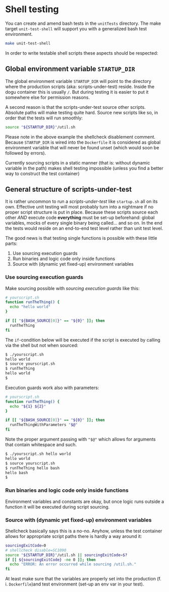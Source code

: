 # Shell testing

You can create and amend bash tests in the `unitTests` directory. The make target `unit-test-shell` will support you with a generalized bash test environment.

```bash
make unit-test-shell
```

In order to write testable shell scripts these aspects should be respected:

## Global environment variable `STARTUP_DIR`

The global environment variable `STARTUP_DIR` will point to the directory where the production scripts (aka: scripts-under-test) reside. Inside the dogu container this is usually `/`. But during testing it is easier to put it somewhere else for permission reasons.

A second reason is that the scripts-under-test source other scripts. Absolute paths will make testing quite hard. Source new scripts like so, in order that the tests will run smoothly:

```bash
source "${STARTUP_DIR}"/util.sh
```

Please note in the above example the shellcheck disablement comment. Because `STARTUP_DIR` is wired into the `Dockerfile` it is considered as global environment variable that will never be found unset (which would soon be followed by errors).

Currently sourcing scripts in a static manner (that is: without dynamic variable in the path) makes shell testing impossible (unless you find a better way to construct the test container)

## General structure of scripts-under-test

It is rather uncommon to run a _scripts-under-test_ like `startup.sh` all on its own. Effective unit testing will most probably turn into a nightmare if no proper script structure is put in place. Because these scripts source each other _AND_ execute code **everything** must be set-up beforehand: global variables, mocks of every single binary being called... and so on. In the end the tests would reside on an end-to-end test level rather than unit test level.

The good news is that testing single functions is possible with these little parts:

1. Use sourcing execution guards
1. Run binaries and logic code only inside functions
1. Source with (dynamic yet fixed-up) environment variables

### Use sourcing execution guards

Make sourcing possible with _sourcing execution guards_ like this:

```bash
# yourscript.sh
function runTheThing() {
  echo "hello world"
}

if [[ "${BASH_SOURCE[0]}" == "${0}" ]]; then
  runTheThing
fi
```

The `if`-condition below will be executed if the script is executed by calling via the shell but not when sourced:

```bash
$ ./yourscript.sh
hello world
$ source yourscript.sh
$ runTheThing
hello world
$
```

Execution guards work also with parameters:

```bash
# yourscript.sh
function runTheThing() {
  echo "${1} ${2}"
}

if [[ "${BASH_SOURCE[0]}" == "${0}" ]]; then
  runTheThingWithParameters "$@"
fi
```

Note the proper argument passing with `"$@"` which allows for arguments that contain whitespace and such.

```bash
$ ./yourscript.sh hello world
hello world
$ source yourscript.sh
$ runTheThing hello bash
hello bash
$
```

### Run binaries and logic code only inside functions

Environment variables and constants are okay, but once logic runs outside a function it will be executed during script sourcing.

### Source with (dynamic yet fixed-up) environment variables

Shellcheck basically says this is a no-no. Anyhow, unless the test container allows for  appropriate script paths there is hardly a way around it:

```bash
sourcingExitCode=0
# shellcheck disable=SC1090
source "${STARTUP_DIR}"/util.sh || sourcingExitCode=$?
if [[ ${sourcingExitCode} -ne 0 ]]; then
  echo "ERROR: An error occurred while sourcing /util.sh."
fi
```

At least make sure that the variables are properly set into the production (f. i. `Dockerfile`)and test environment (set-up an env var in your test).
